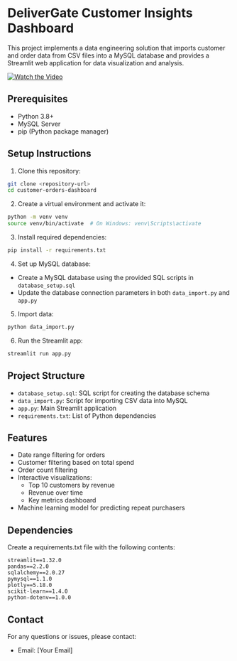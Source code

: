# DeliverGate Customer Insights Dashboard

This project implements a data engineering solution that imports customer and order data from CSV files into a MySQL database and provides a Streamlit web application for data visualization and analysis.

[![Watch the Video](https://img.youtube.com/vi/LHMqQTu_aRU/0.jpg)](https://youtu.be/LHMqQTu_aRU)

## Prerequisites

- Python 3.8+
- MySQL Server
- pip (Python package manager)

## Setup Instructions

1. Clone this repository:

```bash
git clone <repository-url>
cd customer-orders-dashboard
```

2. Create a virtual environment and activate it:

```bash
python -m venv venv
source venv/bin/activate  # On Windows: venv\Scripts\activate
```

3. Install required dependencies:

```bash
pip install -r requirements.txt
```

4. Set up MySQL database:

- Create a MySQL database using the provided SQL scripts in `database_setup.sql`
- Update the database connection parameters in both `data_import.py` and `app.py`

5. Import data:

```bash
python data_import.py
```

6. Run the Streamlit app:

```bash
streamlit run app.py
```

## Project Structure

- `database_setup.sql`: SQL script for creating the database schema
- `data_import.py`: Script for importing CSV data into MySQL
- `app.py`: Main Streamlit application
- `requirements.txt`: List of Python dependencies

## Features

- Date range filtering for orders
- Customer filtering based on total spend
- Order count filtering
- Interactive visualizations:
  - Top 10 customers by revenue
  - Revenue over time
  - Key metrics dashboard
- Machine learning model for predicting repeat purchasers

## Dependencies

Create a requirements.txt file with the following contents:

```
streamlit==1.32.0
pandas==2.2.0
sqlalchemy==2.0.27
pymysql==1.1.0
plotly==5.18.0
scikit-learn==1.4.0
python-dotenv==1.0.0
```

## Contact

For any questions or issues, please contact:

- Email: [Your Email]
